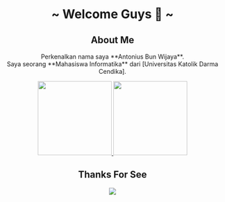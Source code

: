 

<body>
<h1 align="center">~ Welcome Guys 👋 ~</h1>

<h2 align="center"> About Me </h2>
<p align="center"> Perkenalkan nama saya **Antonius Bun Wijaya**. <br>Saya seorang **Mahasiswa Informatika** dari [Universitas Katolik Darma Cendika].
</p>
<p align="center">
<a href="https://github.com/noranekoit">
  <img height="170em" src="https://github-readme-stats-eight-theta.vercel.app/api?username=noranekoit&show_icons=true&theme=algolia&include_all_commits=true&count_private=true"/>
  <img height="170em" src="https://github-readme-stats-eight-theta.vercel.app/api/top-langs/?username=noranekoit&layout=compact&langs_count=8&theme=algolia"/>
</a>
</p>
  
  <h2 align="center"> Thanks For See </h2>
<div align="center">
<img src="https://giffiles.alphacoders.com/210/210437.gif">
</div>
<br>
</body>



